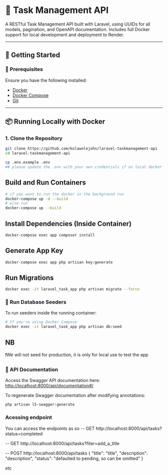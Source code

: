 # 🧠 Task Management API

A RESTful Task Management API built with Laravel, using UUIDs for all models, pagination, and OpenAPI documentation. Includes full Docker support for local development and deployment to Render.

---

## 🚀 Getting Started

### 🔧 Prerequisites

Ensure you have the following installed:

-   [Docker](https://www.docker.com/)
-   [Docker Compose](https://docs.docker.com/compose/)
-   [Git](https://git-scm.com/)

---

## 📦 Running Locally with Docker

### 1. Clone the Repository

```bash
git clone https://github.com/kolawolejohn/laravel-taskmanagement-api
cd laravel-taskmanagement-api
```

```bash
cp .env.example .env
## please update the .env with your own credentials if on local docker
```

## Build and Run Containers

```bash
# if you want to run the docker in the background run
docker-compose up -d --build
# else run
docker-compose up --build
```

## Install Dependencies (Inside Container)

```bash
docker-compose exec app composer install
```

## Generate App Key

```bash
docker-compose exec app php artisan key:generate
```

## Run Migrations

```bash
docker exec -it laravel_task_app php artisan migrate --force
```

### 🔢 Run Database Seeders

To run seeders inside the running container:

```bash
# If you're using Docker Compose
docker exec -it laravel_task_app php artisan db:seed
```

## NB

❗️We will not seed for production, it is only for local use to test the app

### 📘 API Documentation

Access the Swagger API documentation here:
[http://localhost:8000/api/documentation#/](http://localhost:8000/api/documentation#/)

To regenerate Swagger documentation after modifying annotations:

```bash
php artisan l5-swagger:generate
```

### Acessing endpoint

You can access the endpoints as so
-- GET http://localhost:8000/api/tasks?status=completed

-- GET http://localhost:8000/api/tasks?fiter=add_a_title

-- POST http://localhost:8000/api/tasks
{
"title": "title",
"description": "description",
"status": "defaulted to pending, so can be omitted"
}

etc
